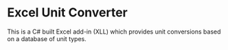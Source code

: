 # Excel Unit Converter

This is a C# built Excel add-in (XLL) which provides unit conversions based on a database of unit types.
